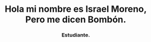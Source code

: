 <h1 align="center">Hola mi nombre es Israel Moreno, Pero me dicen Bombón.</h1>
<h3 align="center">Estudiante.</h3>
